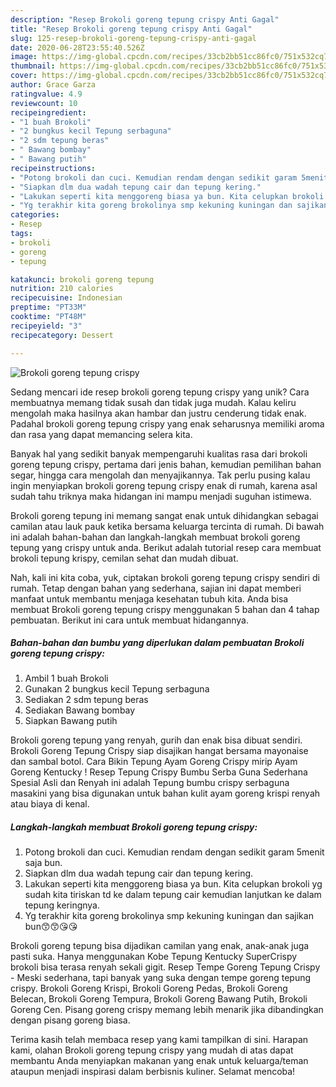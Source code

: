 ```yaml
---
description: "Resep Brokoli goreng tepung crispy Anti Gagal"
title: "Resep Brokoli goreng tepung crispy Anti Gagal"
slug: 125-resep-brokoli-goreng-tepung-crispy-anti-gagal
date: 2020-06-28T23:55:40.526Z
image: https://img-global.cpcdn.com/recipes/33cb2bb51cc86fc0/751x532cq70/brokoli-goreng-tepung-crispy-foto-resep-utama.jpg
thumbnail: https://img-global.cpcdn.com/recipes/33cb2bb51cc86fc0/751x532cq70/brokoli-goreng-tepung-crispy-foto-resep-utama.jpg
cover: https://img-global.cpcdn.com/recipes/33cb2bb51cc86fc0/751x532cq70/brokoli-goreng-tepung-crispy-foto-resep-utama.jpg
author: Grace Garza
ratingvalue: 4.9
reviewcount: 10
recipeingredient:
- "1 buah Brokoli"
- "2 bungkus kecil Tepung serbaguna"
- "2 sdm tepung beras"
- " Bawang bombay"
- " Bawang putih"
recipeinstructions:
- "Potong brokoli dan cuci. Kemudian rendam dengan sedikit garam 5menit saja bun."
- "Siapkan dlm dua wadah tepung cair dan tepung kering."
- "Lakukan seperti kita menggoreng biasa ya bun. Kita celupkan brokoli yg sudah kita tiriskan td ke dalam tepung cair kemudian lanjutkan ke dalam tepung keringnya."
- "Yg terakhir kita goreng brokolinya smp kekuning kuningan dan sajikan bun😙😙😘😘"
categories:
- Resep
tags:
- brokoli
- goreng
- tepung

katakunci: brokoli goreng tepung 
nutrition: 210 calories
recipecuisine: Indonesian
preptime: "PT33M"
cooktime: "PT48M"
recipeyield: "3"
recipecategory: Dessert

---
```



![Brokoli goreng tepung crispy](https://img-global.cpcdn.com/recipes/33cb2bb51cc86fc0/751x532cq70/brokoli-goreng-tepung-crispy-foto-resep-utama.jpg)

Sedang mencari ide resep brokoli goreng tepung crispy yang unik? Cara membuatnya memang tidak susah dan tidak juga mudah. Kalau keliru mengolah maka hasilnya akan hambar dan justru cenderung tidak enak. Padahal brokoli goreng tepung crispy yang enak seharusnya memiliki aroma dan rasa yang dapat memancing selera kita.

Banyak hal yang sedikit banyak mempengaruhi kualitas rasa dari brokoli goreng tepung crispy, pertama dari jenis bahan, kemudian pemilihan bahan segar, hingga cara mengolah dan menyajikannya. Tak perlu pusing kalau ingin menyiapkan brokoli goreng tepung crispy enak di rumah, karena asal sudah tahu triknya maka hidangan ini mampu menjadi suguhan istimewa.

Brokoli goreng tepung ini memang sangat enak untuk dihidangkan sebagai camilan atau lauk pauk ketika bersama keluarga tercinta di rumah. Di bawah ini adalah bahan-bahan dan langkah-langkah membuat brokoli goreng tepung yang crispy untuk anda. Berikut adalah tutorial resep cara membuat brokoli tepung krispy, cemilan sehat dan mudah dibuat.


Nah, kali ini kita coba, yuk, ciptakan brokoli goreng tepung crispy sendiri di rumah. Tetap dengan bahan yang sederhana, sajian ini dapat memberi manfaat untuk membantu menjaga kesehatan tubuh kita. Anda bisa membuat Brokoli goreng tepung crispy menggunakan 5 bahan dan 4 tahap pembuatan. Berikut ini cara untuk membuat hidangannya.

<!--inarticleads1-->

##### Bahan-bahan dan bumbu yang diperlukan dalam pembuatan Brokoli goreng tepung crispy:

1. Ambil 1 buah Brokoli
1. Gunakan 2 bungkus kecil Tepung serbaguna
1. Sediakan 2 sdm tepung beras
1. Sediakan  Bawang bombay
1. Siapkan  Bawang putih


Brokoli goreng tepung yang renyah, gurih dan enak bisa dibuat sendiri. Brokoli Goreng Tepung Crispy siap disajikan hangat bersama mayonaise dan sambal botol. Cara Bikin Tepung Ayam Goreng Crispy mirip Ayam Goreng Kentucky ! Resep Tepung Crispy Bumbu Serba Guna Sederhana Spesial Asli dan Renyah ini adalah Tepung bumbu crispy serbaguna masakini yang bisa digunakan untuk bahan kulit ayam goreng krispi renyah atau biaya di kenal. 

<!--inarticleads2-->

##### Langkah-langkah membuat Brokoli goreng tepung crispy:

1. Potong brokoli dan cuci. Kemudian rendam dengan sedikit garam 5menit saja bun.
1. Siapkan dlm dua wadah tepung cair dan tepung kering.
1. Lakukan seperti kita menggoreng biasa ya bun. Kita celupkan brokoli yg sudah kita tiriskan td ke dalam tepung cair kemudian lanjutkan ke dalam tepung keringnya.
1. Yg terakhir kita goreng brokolinya smp kekuning kuningan dan sajikan bun😙😙😘😘


Brokoli goreng tepung bisa dijadikan camilan yang enak, anak-anak juga pasti suka. Hanya menggunakan Kobe Tepung Kentucky SuperCrispy brokoli bisa terasa renyah sekali gigit. Resep Tempe Goreng Tepung Crispy - Meski sederhana, tapi banyak yang suka dengan tempe goreng tepung crispy. Brokoli Goreng Krispi, Brokoli Goreng Pedas, Brokoli Goreng Belecan, Brokoli Goreng Tempura, Brokoli Goreng Bawang Putih, Brokoli Goreng Cen. Pisang goreng crispy memang lebih menarik jika dibandingkan dengan pisang goreng biasa. 

Terima kasih telah membaca resep yang kami tampilkan di sini. Harapan kami, olahan Brokoli goreng tepung crispy yang mudah di atas dapat membantu Anda menyiapkan makanan yang enak untuk keluarga/teman ataupun menjadi inspirasi dalam berbisnis kuliner. Selamat mencoba!
